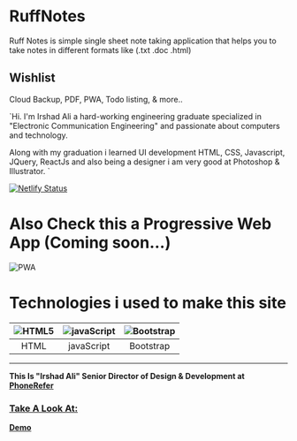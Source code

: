 # RuffNotes

 Ruff Notes is simple single sheet note taking application that helps you to take notes in different formats like
 (.txt .doc .html)
 
 ## Wishlist
 
 Cloud Backup,
 PDF,
 PWA,
 Todo listing,
 & more..

 `Hi. I'm Irshad Ali a hard-working engineering graduate specialized in "Electronic Communication Engineering" and passionate about computers and technology.

Along with my graduation i learned UI development HTML, CSS, Javascript, JQuery, ReactJs and also being a designer i am very good at Photoshop & Illustrator. `
 
[![Netlify Status](https://api.netlify.com/api/v1/badges/fef9cd40-8d91-4f0d-adf8-63fac4f49cc1/deploy-status)](https://app.netlify.com/sites/ruff/deploys)

# Also Check this a  Progressive Web App (Coming soon...)

![PWA](https://res.cloudinary.com/phonerefer/image/upload/c_scale,h_50,w_150/v1573154075/irshadali.site/wd0dusiqooqdg81ygqxj.png "PWA")

 
# Technologies i used to make this site
 
| ![HTML5](https://blogsimages.adobe.com/techcomm/files/2012/07/HTML5.png "HTML5")        | ![javaScript](https://res.cloudinary.com/phonerefer/image/upload/c_scale,w_80/v1573154067/irshadali.site/gwoomqvgbwj9k2pxplbd.png "javaScript")           | ![Bootstrap](https://res.cloudinary.com/phonerefer/image/upload/c_scale,h_80,w_80/v1573154214/irshadali.site/szlkssbzacxdjcu5peky.png "Bootstrap")  |
|:---:|:---:|:---:|
| HTML | javaScript | Bootstrap |

 <hr>
 
<b>This Is "Irshad Ali" Senior Director of Design & Development at <a href="https://www.phonerefer.com"> PhoneRefer </b>
  
  <h3> Take A Look At: </h3>
 <b> <a href="https://ruff.netlify.com"> Demo </b>

